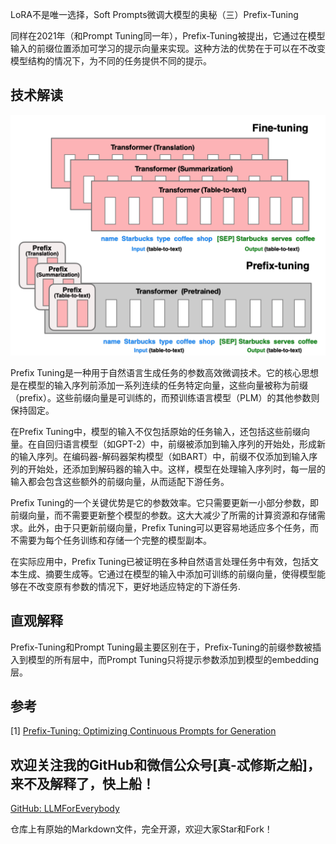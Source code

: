 LoRA不是唯一选择，Soft Prompts微调大模型的奥秘（三）Prefix-Tuning

同样在2021年（和Prompt Tuning同一年），Prefix-Tuning被提出，它通过在模型输入的前缀位置添加可学习的提示向量来实现。这种方法的优势在于可以在不改变模型结构的情况下，为不同的任务提供不同的提示。

## 技术解读

![alt text](<assest/大模型微调之Soft prompts（三）Prefix-tuning/0.png>)

Prefix Tuning是一种用于自然语言生成任务的参数高效微调技术。它的核心思想是在模型的输入序列前添加一系列连续的任务特定向量，这些向量被称为前缀（prefix）。这些前缀向量是可训练的，而预训练语言模型（PLM）的其他参数则保持固定。

在Prefix Tuning中，模型的输入不仅包括原始的任务输入，还包括这些前缀向量。在自回归语言模型（如GPT-2）中，前缀被添加到输入序列的开始处，形成新的输入序列。在编码器-解码器架构模型（如BART）中，前缀不仅添加到输入序列的开始处，还添加到解码器的输入中。这样，模型在处理输入序列时，每一层的输入都会包含这些额外的前缀向量，从而适配下游任务。

Prefix Tuning的一个关键优势是它的参数效率。它只需要更新一小部分参数，即前缀向量，而不需要更新整个模型的参数。这大大减少了所需的计算资源和存储需求。此外，由于只更新前缀向量，Prefix Tuning可以更容易地适应多个任务，而不需要为每个任务训练和存储一个完整的模型副本。

在实际应用中，Prefix Tuning已被证明在多种自然语言处理任务中有效，包括文本生成、摘要生成等。它通过在模型的输入中添加可训练的前缀向量，使得模型能够在不改变原有参数的情况下，更好地适应特定的下游任务.

## 直观解释

Prefix-Tuning和Prompt Tuning最主要区别在于，Prefix-Tuning的前缀参数被插入到模型的所有层中，而Prompt Tuning只将提示参数添加到模型的embedding层。


## 参考

<div id="refer-anchor-1"></div>

[1] [Prefix-Tuning: Optimizing Continuous Prompts for Generation](https://arxiv.org/abs/2101.00190)


## 欢迎关注我的GitHub和微信公众号[真-忒修斯之船]，来不及解释了，快上船！

[GitHub: LLMForEverybody](https://github.com/luhengshiwo/LLMForEverybody)

仓库上有原始的Markdown文件，完全开源，欢迎大家Star和Fork！
